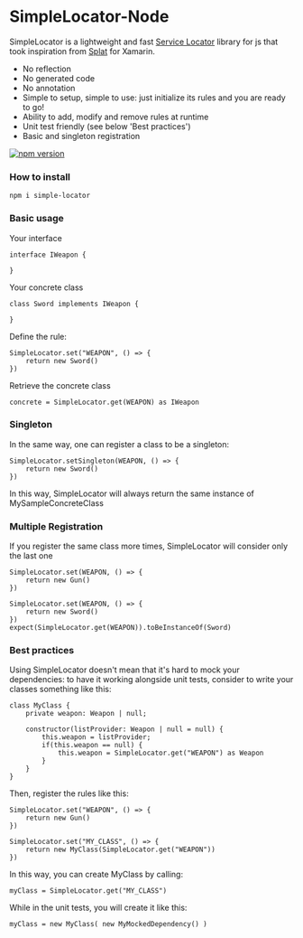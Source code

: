 # SimpleLocator-Node
SimpleLocator is a lightweight and fast [Service Locator](https://en.wikipedia.org/wiki/Service_locator_pattern) library for js that took inspiration from [Splat](https://github.com/reactiveui/splat) for Xamarin.<br>
- No reflection
- No generated code
- No annotation
- Simple to setup, simple to use: just initialize its rules and you are ready to go!
- Ability to add, modify and remove rules at runtime
- Unit test friendly (see below 'Best practices')
- Basic and singleton registration

[![npm version](https://badge.fury.io/js/simple-locator.svg)](https://badge.fury.io/js/simple-locator)

### How to install
```
npm i simple-locator
```

### Basic usage
Your interface
```
interface IWeapon {

}
```
Your concrete class
```
class Sword implements IWeapon {

}
```
Define the rule:
```
SimpleLocator.set("WEAPON", () => {
    return new Sword()
})
```
Retrieve the concrete class
```
concrete = SimpleLocator.get(WEAPON) as IWeapon
```

### Singleton
In the same way, one can register a class to be a singleton:
```
SimpleLocator.setSingleton(WEAPON, () => {
    return new Sword()
})
```
In this way, SimpleLocator will always return the same instance of MySampleConcreteClass

### Multiple Registration
If you register the same class more times, SimpleLocator will consider only the last one
```
SimpleLocator.set(WEAPON, () => {
    return new Gun()
})

SimpleLocator.set(WEAPON, () => {
    return new Sword()
})
expect(SimpleLocator.get(WEAPON)).toBeInstanceOf(Sword)
```

### Best practices
Using SimpleLocator doesn't mean that it's hard to mock your dependencies: to have it working alongside unit tests, consider to write your classes something like this:
```
class MyClass {
    private weapon: Weapon | null;

    constructor(listProvider: Weapon | null = null) {
        this.weapon = listProvider;
        if(this.weapon == null) {
            this.weapon = SimpleLocator.get("WEAPON") as Weapon
        }
    }
}
```
Then, register the rules like this:
```
SimpleLocator.set("WEAPON", () => {
    return new Gun()
})

SimpleLocator.set("MY_CLASS", () => {
    return new MyClass(SimpleLocator.get("WEAPON"))
})
```
In this way, you can create MyClass by calling:
```
myClass = SimpleLocator.get("MY_CLASS")
```
While in the unit tests, you will create it like this:
```
myClass = new MyClass( new MyMockedDependency() )
```

